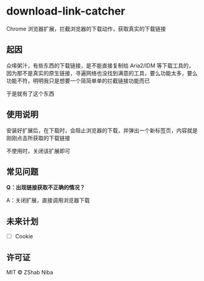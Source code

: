 # download-link-catcher

Chrome 浏览器扩展，拦截浏览器的下载动作，获取真实的下载链接

## 起因

众嗦粥汁，有些东西的下载链接，是不能直接复制给 Aria2/IDM 等下载工具的，因为那不是真实的原生链接，寻遍网络也没找到满意的工具，要么功能太多，要么功能不符，明明我只是想要一个简简单单的拦截链接功能而已

于是就有了这个东西

## 使用说明

安装好扩展后，在下载时，会阻止浏览器的下载，并弹出一个新标签页，内容就是刚刚点击所获取的下载链接

不使用时，关闭该扩展即可

## 常见问题

__Q：出现链接获取不正确的情况？__

A：关闭扩展，直接调用浏览器下载

## 未来计划

- [ ] Cookie

## 许可证

MIT © ZShab Niba
